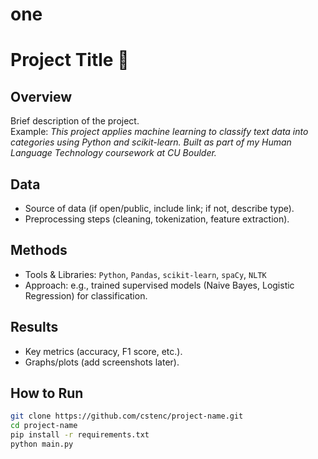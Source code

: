# one
# Project Title 🚀

## Overview
Brief description of the project.  
Example: *This project applies machine learning to classify text data into categories using Python and scikit-learn. Built as part of my Human Language Technology coursework at CU Boulder.*

## Data
- Source of data (if open/public, include link; if not, describe type).  
- Preprocessing steps (cleaning, tokenization, feature extraction).  

## Methods
- Tools & Libraries: `Python`, `Pandas`, `scikit-learn`, `spaCy`, `NLTK`  
- Approach: e.g., trained supervised models (Naive Bayes, Logistic Regression) for classification.  

## Results
- Key metrics (accuracy, F1 score, etc.).  
- Graphs/plots (add screenshots later).  

## How to Run
```bash
git clone https://github.com/cstenc/project-name.git
cd project-name
pip install -r requirements.txt
python main.py
